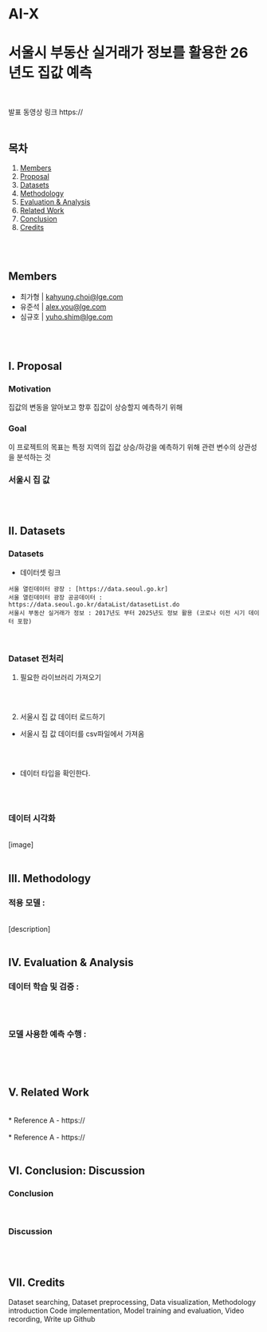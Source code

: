 # AI-X
# 서울시 부동산 실거래가 정보를 활용한 26년도 집값 예측
<br>

발표 동영상 링크
https://
<br>
<br>

## 목차
1. [Members](#members)
2. [Proposal](#i-proposal)
3. [Datasets](#ii-datasets)
4. [Methodology](#iii-methodology)
5. [Evaluation & Analysis](#iv-evaluation--analysis)
6. [Related Work](#v-related-work)
7. [Conclusion](#vi-conclusion-discussion)
8. [Credits](#vii-credits)
<br>
<br>


## Members
- 최가형 | kahyung.choi@lge.com
- 유준석 | alex.you@lge.com
- 심규호 | yuho.shim@lge.com
<br>
<br>


## I. Proposal
### Motivation
집값의 변동을 알아보고 향후 집값이 상승할지 예측하기 위해
<br>


### Goal
이 프로젝트의 목표는 특정 지역의 집값 상승/하강을 예측하기 위해 관련 변수의 상관성을 분석하는 것
<br>


### 서울시 집 값
<br>
<br>


## II. Datasets
### Datasets
* 데이터셋 링크
```
서울 열린데이터 광장 : [https://data.seoul.go.kr]
서울 열린데이터 광장 공공데이터 : https://data.seoul.go.kr/dataList/datasetList.do
서울시 부동산 실거래가 정보 : 2017년도 부터 2025년도 정보 활용 (코로나 이전 시기 데이터 포함)
```
<br>

### Dataset 전처리
1. 필요한 라이브러리 가져오기
``` python

```
<br>
  
2. 서울시 집 값 데이터 로드하기
* 서울시 집 값 데이터를 csv파일에서 가져옴
``` python

```
<br>

* 데이터 타입을 확인한다.
``` python

```
<br>

### 데이터 시각화
<br>
[image]
<br>
<br>


## III. Methodology
### 적용 모델 : 
<br>
[description]
<br>
<br>


## IV. Evaluation & Analysis
### 데이터 학습 및 검증 : 
``` python

```
<br>

### 모델 사용한 예측 수행 : 
``` python

```
<br>
<br>


## V. Related Work 
<br>
* Reference A
  - https://
<br>
<br>  
* Reference A
  - https://
<br>
<br>


## VI. Conclusion: Discussion
### Conclusion
<br>


### Discussion
<br>
<br>


## VII. Credits
Dataset searching, Dataset preprocessing, Data visualization, Methodology introduction
Code implementation, Model training and evaluation, Video recording, Write up Github



